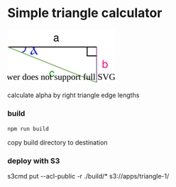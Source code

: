 # Simple triangle calculator

![triangle](./src/triangle.svg)

calculate alpha by right triangle edge lengths

### build

```bash
npm run build
```
copy build directory to destination


### deploy with S3

s3cmd put --acl-public -r ./build/* s3://apps/triangle-1/


